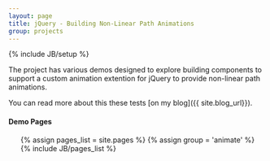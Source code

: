 ```yaml
---
layout: page
title: jQuery - Building Non-Linear Path Animations
group: projects
---
```

{% include JB/setup %}

The project has various demos designed to explore building components to support
a custom animation extention for jQuery to provide non-linear path animations.

You can read more about this these tests [on my blog]({{ site.blog_url}}). 

#### Demo Pages  
  
<ul class="pages">
   {% assign pages_list = site.pages %}
   {% assign group = 'animate' %}
   {% include JB/pages_list %}
</ul>